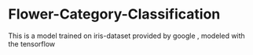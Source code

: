 # Flower-Category-Classification
This is a model trained on iris-dataset provided by google , modeled with the tensorflow
